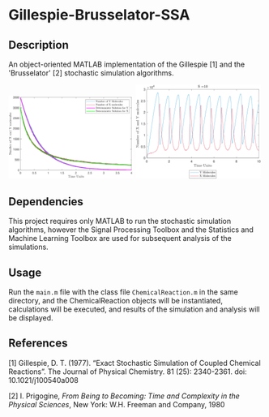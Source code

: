 # Gillespie-Brusselator-SSA

## Description
An object-oriented MATLAB implementation of the Gillespie [1] and the 'Brusselator' [2] stochastic simulation algorithms.

<img src="./Project Resources/graph1.png" alt="Graph 1" style="width: 49%;" /> <img src="./Project Resources/graph2.png" alt="Graph 2" style="width: 49%;" />


## Dependencies
This project requires only MATLAB to run the stochastic simulation algorithms, however the Signal Processing Toolbox and the Statistics and Machine Learning Toolbox are used for subsequent analysis of the simulations.

## Usage

Run the ```main.m``` file with the class file ```ChemicalReaction.m``` in the same directory, and the ChemicalReaction objects will be instantiated, calculations will be executed, and results of the simulation and analysis will be displayed.

## References

[1] Gillespie, D. T. (1977). “Exact Stochastic Simulation of Coupled Chemical Reactions”. The Journal of Physical Chemistry. 81 (25): 2340-2361. doi: 10.1021/j100540a008

[2] I. Prigogine, _From Being to Becoming: Time and Complexity in the Physical Sciences_, New York: W.H. Freeman and Company, 1980
